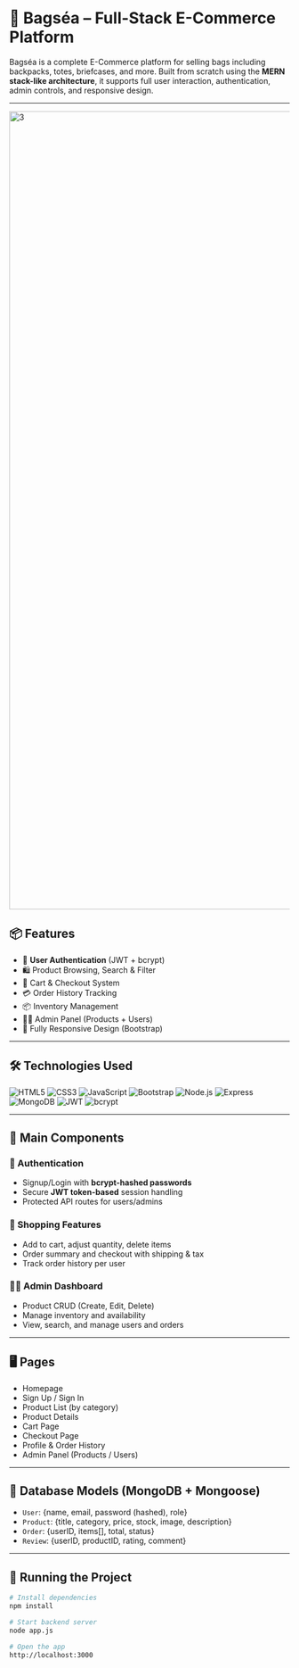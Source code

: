 # 👜 Bagséa – Full-Stack E-Commerce Platform

Bagséa is a complete E-Commerce platform for selling bags including backpacks, totes, briefcases, and more. Built from scratch using the **MERN stack-like architecture**, it supports full user interaction, authentication, admin controls, and responsive design.

---

<img width="1431" alt="3" src="https://github.com/user-attachments/assets/2b89b279-b44b-4ae1-9dff-c7269f6d67d4" />

## 📦 Features

- 👤 **User Authentication** (JWT + bcrypt)
- 🛍️ Product Browsing, Search & Filter
- 🛒 Cart & Checkout System
- 💳 Order History Tracking
- 📦 Inventory Management
- 🧑‍💼 Admin Panel (Products + Users)
- 📱 Fully Responsive Design (Bootstrap)

---

## 🛠️ Technologies Used

![HTML5](https://img.shields.io/badge/HTML5-E34F26?style=flat&logo=html5&logoColor=white)
![CSS3](https://img.shields.io/badge/CSS3-1572B6?style=flat&logo=css3&logoColor=white)
![JavaScript](https://img.shields.io/badge/JavaScript-F7DF1E?style=flat&logo=javascript&logoColor=black)
![Bootstrap](https://img.shields.io/badge/Bootstrap-563D7C?style=flat&logo=bootstrap&logoColor=white)
![Node.js](https://img.shields.io/badge/Node.js-339933?style=flat&logo=node.js&logoColor=white)
![Express](https://img.shields.io/badge/Express.js-000000?style=flat&logo=express&logoColor=white)
![MongoDB](https://img.shields.io/badge/MongoDB-47A248?style=flat&logo=mongodb&logoColor=white)
![JWT](https://img.shields.io/badge/JWT-000000?style=flat&logo=jsonwebtokens&logoColor=white)
![bcrypt](https://img.shields.io/badge/Bcrypt-00599C?style=flat)

---

## 📂 Main Components

### 🔐 Authentication
- Signup/Login with **bcrypt-hashed passwords**
- Secure **JWT token-based** session handling
- Protected API routes for users/admins

### 🛒 Shopping Features
- Add to cart, adjust quantity, delete items
- Order summary and checkout with shipping & tax
- Track order history per user

### 🧑‍💼 Admin Dashboard
- Product CRUD (Create, Edit, Delete)
- Manage inventory and availability
- View, search, and manage users and orders

---

## 🖥️ Pages

- Homepage  
- Sign Up / Sign In  
- Product List (by category)  
- Product Details  
- Cart Page  
- Checkout Page  
- Profile & Order History  
- Admin Panel (Products / Users)

---

## 🧪 Database Models (MongoDB + Mongoose)

- `User`: {name, email, password (hashed), role}
- `Product`: {title, category, price, stock, image, description}
- `Order`: {userID, items[], total, status}
- `Review`: {userID, productID, rating, comment}

---

## 🚀 Running the Project

```bash
# Install dependencies
npm install

# Start backend server
node app.js

# Open the app
http://localhost:3000
